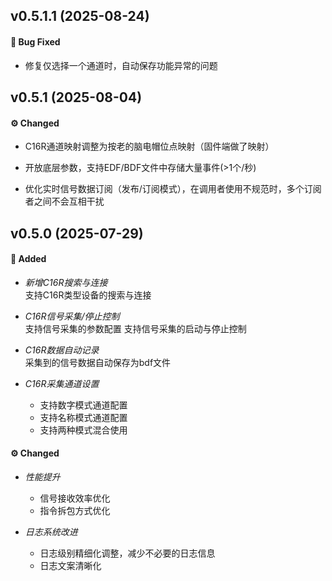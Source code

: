 ## **v0.5.1.1** (2025-08-24)
#### 🐛 Bug Fixed
- 修复仅选择一个通道时，自动保存功能异常的问题


## **v0.5.1** (2025-08-04)

#### ⚙️ Changed
- C16R通道映射调整为按老的脑电帽位点映射（固件端做了映射）

- 开放底层参数，支持EDF/BDF文件中存储大量事件(>1个/秒)

- 优化实时信号数据订阅（发布/订阅模式），在调用者使用不规范时，多个订阅者之间不会互相干扰


## **v0.5.0** (2025-07-29)

#### 🚀 Added

- *新增C16R搜索与连接*  
   支持C16R类型设备的搜索与连接

- *C16R信号采集/停止控制*  
   支持信号采集的参数配置
   支持信号采集的启动与停止控制

- *C16R数据自动记录*  
   采集到的信号数据自动保存为bdf文件

- *C16R采集通道设置*  
   - 支持数字模式通道配置
   - 支持名称模式通道配置  
   - 支持两种模式混合使用

#### ⚙️ Changed

- *性能提升*
   - 信号接收效率优化  
   - 指令拆包方式优化

- *日志系统改进* 
   - 日志级别精细化调整，减少不必要的日志信息
   - 日志文案清晰化